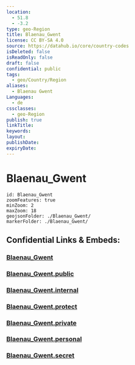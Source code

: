 ```yaml
---
location:
  - 51.8
  - -3.2
type: geo-Region
title: Blaenau_Gwent
license: CC BY-SA 4.0
source: https://datahub.io/core/country-codes
isDeleted: false
isReadOnly: false
draft: false
confidential: public
tags:
  - geo/Country/Region
aliases:
  - Blaenau Gwent
Languages:
  - de
cssclasses:
  - geo-Region
publish: true
linkTitle:
keywords:
layout:
publishDate:
expiryDate:
---
```


# Blaenau_Gwent

```leaflet
id: Blaenau_Gwent
zoomFeatures: true 
minZoom: 2 
maxZoom: 18
geojsonFolder: ./Blaenau_Gwent/
markerFolder: ./Blaenau_Gwent/
```


## Confidential Links & Embeds: 

### [Blaenau_Gwent](/_Standards/Earth/Continent/Europe/Europe~North/UK/Wales/counties~Wales/Blaenau_Gwent.md) 

### [Blaenau_Gwent.public](/_public/Earth/Continent/Europe/Europe~North/UK/Wales/counties~Wales/Blaenau_Gwent.public.md) 

### [Blaenau_Gwent.internal](/_internal/Earth/Continent/Europe/Europe~North/UK/Wales/counties~Wales/Blaenau_Gwent.internal.md) 

### [Blaenau_Gwent.protect](/_protect/Earth/Continent/Europe/Europe~North/UK/Wales/counties~Wales/Blaenau_Gwent.protect.md) 

### [Blaenau_Gwent.private](/_private/Earth/Continent/Europe/Europe~North/UK/Wales/counties~Wales/Blaenau_Gwent.private.md) 

### [Blaenau_Gwent.personal](/_personal/Earth/Continent/Europe/Europe~North/UK/Wales/counties~Wales/Blaenau_Gwent.personal.md) 

### [Blaenau_Gwent.secret](/_secret/Earth/Continent/Europe/Europe~North/UK/Wales/counties~Wales/Blaenau_Gwent.secret.md)

